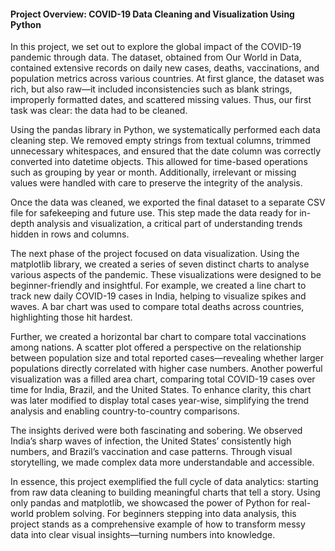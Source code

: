 #### **Project Overview: COVID-19 Data Cleaning and Visualization Using Python**

In this project, we set out to explore the global impact of the COVID-19 pandemic through data. The dataset, obtained from Our World in Data, contained extensive records on daily new cases, deaths, vaccinations, and population metrics across various countries. At first glance, the dataset was rich, but also raw—it included inconsistencies such as blank strings, improperly formatted dates, and scattered missing values. Thus, our first task was clear: the data had to be cleaned.

Using the pandas library in Python, we systematically performed each data cleaning step. We removed empty strings from textual columns, trimmed unnecessary whitespaces, and ensured that the date column was correctly converted into datetime objects. This allowed for time-based operations such as grouping by year or month. Additionally, irrelevant or missing values were handled with care to preserve the integrity of the analysis.

Once the data was cleaned, we exported the final dataset to a separate CSV file for safekeeping and future use. This step made the data ready for in-depth analysis and visualization, a critical part of understanding trends hidden in rows and columns.

The next phase of the project focused on data visualization. Using the matplotlib library, we created a series of seven distinct charts to analyse various aspects of the pandemic. These visualizations were designed to be beginner-friendly and insightful. For example, we created a line chart to track new daily COVID-19 cases in India, helping to visualize spikes and waves. A bar chart was used to compare total deaths across countries, highlighting those hit hardest.

Further, we created a horizontal bar chart to compare total vaccinations among nations. A scatter plot offered a perspective on the relationship between population size and total reported cases—revealing whether larger populations directly correlated with higher case numbers. Another powerful visualization was a filled area chart, comparing total COVID-19 cases over time for India, Brazil, and the United States. To enhance clarity, this chart was later modified to display total cases year-wise, simplifying the trend analysis and enabling country-to-country comparisons.

The insights derived were both fascinating and sobering. We observed India’s sharp waves of infection, the United States’ consistently high numbers, and Brazil’s vaccination and case patterns. Through visual storytelling, we made complex data more understandable and accessible.

In essence, this project exemplified the full cycle of data analytics: starting from raw data cleaning to building meaningful charts that tell a story. Using only pandas and matplotlib, we showcased the power of Python for real-world problem solving. For beginners stepping into data analysis, this project stands as a comprehensive example of how to transform messy data into clear visual insights—turning numbers into knowledge.






